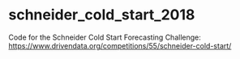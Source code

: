 # schneider_cold_start_2018
Code for the Schneider Cold Start Forecasting Challenge: https://www.drivendata.org/competitions/55/schneider-cold-start/
